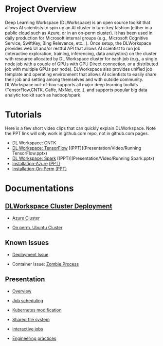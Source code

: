 # [](#header-1)Project Overview

Deep Learning Workspace (DLWorkspace) is an open source toolkit that allows AI scientists to spin up an AI cluster in turn-key fashion (either in a public cloud such as Azure, or in an on-perm cluster). It has been used in daily production for Microsoft internal groups (e.g., Microsoft Cognitive Service, SwiftKey, Bing Relevance, etc.. ).
Once setup, the DLWorkspace provides web UI and/or restful API that allows AI scientist to run job (interactive exploration, training, inferencing, data analystics)
on the cluster with resource allocated by DL Workspace cluster for each job (e.g., a single node job with a couple of GPUs with GPU Direct connection, or a distributed job with multiple GPUs per node). DLWorkspace also provides
unified job template and operating environment that allows AI scientists to easily share their job and setting among themselves and with outside community. DLWorkspace out-of-box supports all major deep learning toolkits (TensorFlow,CNTK, Caffe, MxNet, etc..), and supports popular big data analytic toolkit such as hadoop/spark. 

# [](#header-2)Tutorials

Here is a few short video clips that can quickly explain DLWorkspace. Note the PPT link will only work in github.com repo, not in github.com pages. 

* DL Workspace: CNTK
* [DL Workspace: TensorFlow](https://youtu.be/Xa7exVurUmE) [(PPT)](Presentation/Video/Running TensorFlow.pptx)
* [DL Workspace: Spark](https://youtu.be/9kV9_w-eQYY) [(PPT)](Presentation/Video/Running Spark.pptx)
* [Installation-Azure](https://youtu.be/inDcl85-TRw) [(PPT)](Presentation/Video/Installation-Azure.pptx)
* [Installation-On-Perm](https://youtu.be/jQtAFik7Ukg) [(PPT)](Presentation/Video/Installation-On-Perm.pptx)

# [](#header-3)Documentations

## [DLWorkspace Cluster Deployment](deployment/Readme.md)

* [Azure Cluster](deployment/Azure.md)

* [On perm, Ubuntu Cluster](deployment/Ubuntu.md)

## Known Issues

* [Deployment Issue](deployment/Deployment_Issue.md)

* Container Issue: [Zombie Process](KnownIssues/zombie_process.md)

## Presentation

* [Overview](Presentation/1707/DL_Workspace_Overall.pptx)

* [Job scheduling](Presentation/1707/job_scheduling_runtime.pptx)

* [Kubernetes modification](Presentation/1707/Kubernetes_Modifications.pptx)

* [Shared file system](Presentation/1707/DL_Workspace_Cluster_Deployment_GlusterFS.pptx)

* [Interactive jobs](Presentation/1707/interactive_job.pptx)

* [Engineering practices](Presentation/1707/DL_Workspace_Engineering_Practices.pptx)








